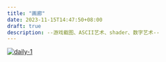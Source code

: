 ```yaml
---
title: "画廊"
date: 2023-11-15T14:47:50+08:00
draft: true
description: --游戏截图、ASCII艺术、shader、数字艺术--
---
```

<div class="gallery">
    <a data-fancybox="gallery" href="/Gallery/daily-1.jpg">
        <img src="/Gallery/daily-1.jpg" alt="daily-1">
    </a>
    <!-- Add more images with thumbnails as needed -->
</div>